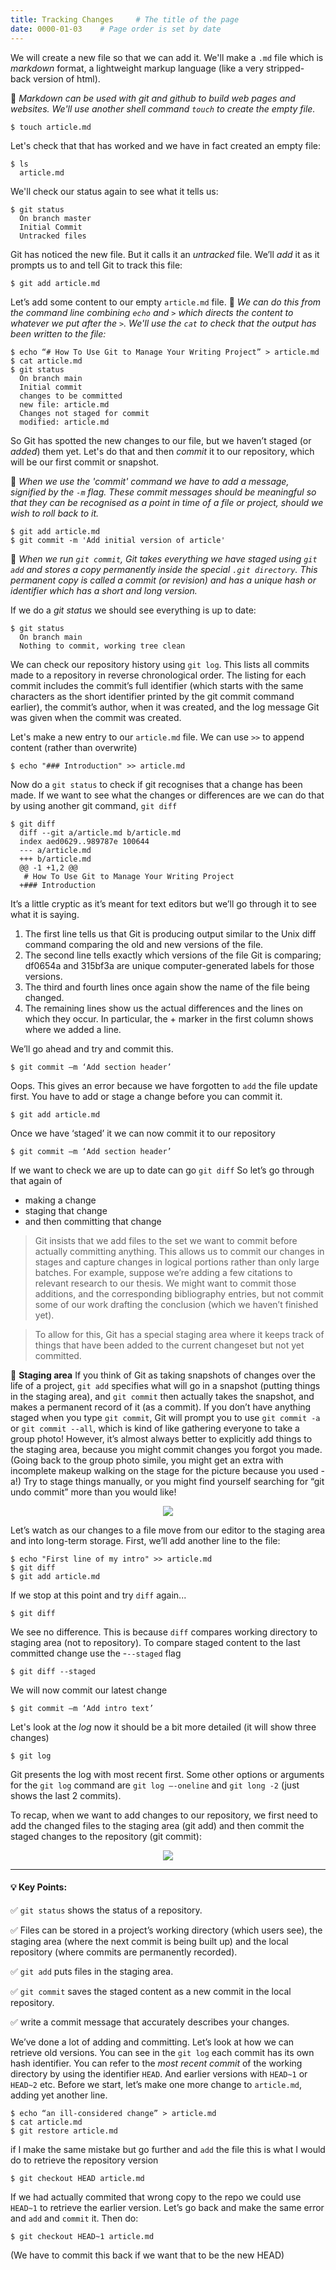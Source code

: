 ```yaml
---
title: Tracking Changes     # The title of the page
date: 0000-01-03    # Page order is set by date
---
```


We will create a new file so that we can add it. We'll make a `.md` file which is _markdown_ format, a lightweight markup language (like a very stripped- back version of html).

📌 _Markdown can be used with git and github to build web pages and websites. We'll use another shell command `touch` to create the empty file._
```
$ touch article.md
```
Let's check that that has worked and we have in fact created an empty file:
```
$ ls
  article.md
```
We'll check our status again to see what it tells us:
```
$ git status
  On branch master
  Initial Commit
  Untracked files
```
Git has noticed the new file. But it calls it an _untracked_ file. We’ll _add_ it as it prompts us to and tell Git to track this file:
```
$ git add article.md
```
Let’s add some content to our empty `article.md` file.
📌 _We can do this from the command line combining `echo` and `>` which directs the content to whatever we put after the `>`. We'll use the `cat` to check that the output has been written to the file:_
```
$ echo “# How To Use Git to Manage Your Writing Project” > article.md
$ cat article.md
$ git status  	
  On branch main
  Initial commit
  changes to be committed
  new file: article.md
  Changes not staged for commit
  modified: article.md
```
So Git has spotted the new changes to our file, but we haven’t staged (or _added_) them yet. Let's do that and then _commit_ it to our repository, which will be our first commit or snapshot.

📌 _When we use the 'commit' command we have to add a message, signified by the `-m` flag. These commit messages should be meaningful so that they can be recognised as a point in time of a file or project, should we wish to roll back to it._
```
$ git add article.md
$ git commit -m 'Add initial version of article'
```
📌 _When we run `git commit`, Git takes everything we have staged using `git add` and stores a copy permanently inside the special `.git directory`. This permanent copy is called a commit (or revision) and has a unique hash or identifier which has a short and long version._

If we do a _git status_ we should see everything is up to date:
```
$ git status
  On branch main
  Nothing to commit, working tree clean  
```
We can check our repository history using `git log`. This lists all commits made to a repository in reverse chronological order. The listing for each commit includes the commit’s full identifier (which starts with the same characters as the short identifier printed by the git commit command earlier), the commit’s author, when it was created, and the log message Git was given when the commit was created.

Let's make a new entry to our `article.md` file. We can use `>>` to append content (rather than overwrite)
```
$ echo "### Introduction" >> article.md
```
Now do a `git status` to check if git recognises that a change has been made.
If we want to see what the changes or differences are we can do that by using another git command, `git diff`
```
$ git diff
  diff --git a/article.md b/article.md
  index aed0629..989787e 100644
  --- a/article.md
  +++ b/article.md
  @@ -1 +1,2 @@
   # How To Use Git to Manage Your Writing Project
  +### Introduction
```
It’s a little cryptic as it’s meant for text editors but we’ll go through it to see what it is saying.
1.	The first line tells us that Git is producing output similar to the Unix diff command comparing the old and new versions of the file.
2.	The second line tells exactly which versions of the file Git is comparing; df0654a and 315bf3a are unique computer-generated labels for those versions.
3.	The third and fourth lines once again show the name of the file being changed.
4.	The remaining lines show us the actual differences and the lines on which they occur. In particular, the + marker in the first column shows where we added a line.

We’ll go ahead and try and commit this.

```
$ git commit –m ‘Add section header’
```
Oops. This gives an error because we have forgotten to `add` the file update first. You have to add or stage a change before you can commit it.

```
$ git add article.md
```
Once we have ‘staged’ it we can now commit it to our repository
```
$ git commit –m ‘Add section header’
```
If we want to check we are up to date can go `git diff`
So let’s go through that again of
* making a change
* staging that change  
* and then committing that change

> Git insists that we add files to the set we want to commit before actually committing anything. This allows us to commit our changes in stages and capture changes in logical portions rather than only large batches.
For example, suppose we’re adding a few citations to relevant research to our thesis. We might want to commit those additions, and the corresponding bibliography entries, but not commit some of our work drafting the conclusion (which we haven’t finished yet).

>To allow for this, Git has a special staging area where it keeps track of things that have been added to the current changeset but not yet committed.

📌 __Staging area__
If you think of Git as taking snapshots of changes over the life of a project, `git add` specifies what will go in a snapshot (putting things in the staging area), and `git commit` then actually takes the snapshot, and makes a permanent record of it (as a commit). If you don’t have anything staged when you type `git commit`, Git will prompt you to use `git commit -a` or `git commit --all`, which is kind of like gathering everyone to take a group photo! However, it’s almost always better to explicitly add things to the staging area, because you might commit changes you forgot you made. (Going back to the group photo simile, you might get an extra with incomplete makeup walking on the stage for the picture because you used -a!) Try to stage things manually, or you might find yourself searching for “git undo commit” more than you would like!

<p align="center">
  <img src="./assets/images/git-staging-area.svg">
</p>

Let’s watch as our changes to a file move from our editor to the staging area and into long-term storage. First, we’ll add another line to the file:
```
$ echo "First line of my intro" >> article.md
$ git diff
$ git add article.md
```
If we stop at this point and try `diff` again...
```
$ git diff
```
We see no difference. This is because `diff` compares working directory to staging area (not to repository). To compare staged content to the last committed change use the -`--staged` flag
```
$ git diff --staged
```
We will now commit our latest change
```
$ git commit –m ‘Add intro text’
```
Let's look at the _log_ now it should be a bit more detailed (it will show three changes)
```
$ git log
```
Git presents the log with most recent first. Some other options or arguments for the `git log` command are `git log –-oneline` and `git long -2` (just shows the last 2 commits).

To recap, when we want to add changes to our repository, we first need to add the changed files to the staging area (git add) and then commit the staged changes to the repository (git commit):

<p align="center">
  <img src="./assets/images/git-committing.svg">
</p>

***
#### 💡 Key Points:

✅ `git status` shows the status of a repository.

✅ Files can be stored in a project’s working directory (which users see), the staging area (where the next commit is being built up) and the local repository (where commits are permanently recorded).

✅ `git add` puts files in the staging area.

✅ `git commit` saves the staged content as a new commit in the local repository.

✅ write a commit message that accurately describes your changes.


We’ve done a lot of adding and committing. Let’s look at how we can retrieve old versions. You can see in the `git log` each commit has its own hash identifier. You can refer to the _most recent commit_ of the working directory by using the identifier `HEAD`. And earlier versions with `HEAD~1` or `HEAD~2` etc. Before we start, let’s make one more change to `article.md`, adding yet another line.
```
$ echo “an ill-considered change” > article.md
$ cat article.md
$ git restore article.md
```
if I make the same mistake but go further and `add` the file this is what I would do to retrieve the repository version
```
$ git checkout HEAD article.md
```
If we had actually commited that wrong copy to the repo we could use `HEAD~1` to retrieve the earlier version. Let’s go back and make the same error and `add` and `commit` it. Then do:
```
$ git checkout HEAD~1 article.md
```
(We have to commit this back if we want that to be the new HEAD)
